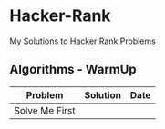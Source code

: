 # Hacker-Rank
My Solutions to Hacker Rank Problems

## Algorithms - WarmUp

|Problem|Solution|Date|
|------|------|------------|
|Solve Me First      |      |            |
